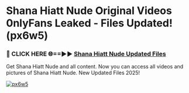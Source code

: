 # Shana Hiatt Nude Original Videos 0nlyFans Leaked - Files Updated! (px6w5)

<h3>🔴 CLICK HERE 🌐==►► <a href="https://tinyurl.com/y5r63du9" rel="nofollow">Shana Hiatt Nude Updated Files</a></h3>

Get Shana Hiatt Nude and all content. Now you can access all videos and pictures of Shana Hiatt Nude. New Updated Files 2025!

[![px6w5](https://i.imgur.com/UVo9nyh.gif)](https://tinyurl.com/y5r63du9)